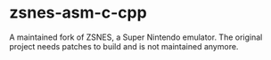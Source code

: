 # zsnes-asm-c-cpp
A maintained fork of ZSNES, a Super Nintendo emulator. The original project needs patches to build and is not maintained anymore.
